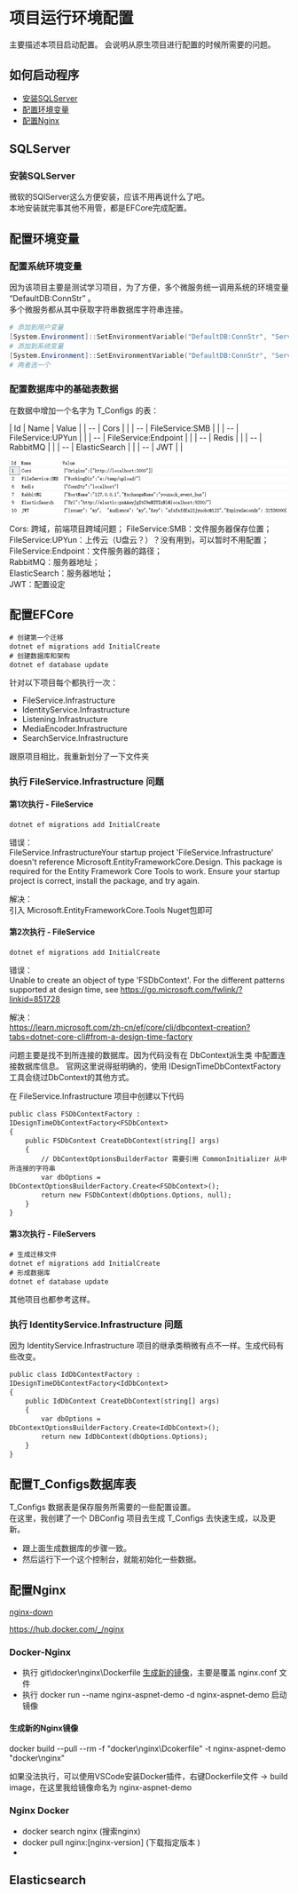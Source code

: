 # 项目运行环境配置

主要描述本项目启动配置。 会说明从原生项目进行配置的时候所需要的问题。  

## 如何启动程序

- [安装SQLServer](#sqlserver)
- [配置环境变量](#配置系统环境变量)
- [配置Nginx](#配置nginx)

## SQLServer

### 安装SQLServer

微软的SQlServer这么方便安装，应该不用再说什么了吧。  
本地安装就完事其他不用管，都是EFCore完成配置。

## 配置环境变量

### 配置系统环境变量

因为该项目主要是测试学习项目，为了方便，多个微服务统一调用系统的环境变量 “DefaultDB:ConnStr” 。  
多个微服务都从其中获取字符串数据库字符串连接。  

```powershell
# 添加到用户变量
[System.Environment]::SetEnvironmentVariable("DefaultDB:ConnStr", "Server=.;Database=aspnet-demo;Trusted_Connection=True;TrustServerCertificate=True;", "User")
# 添加到系统变量
[System.Environment]::SetEnvironmentVariable("DefaultDB:ConnStr", "Server=.;Database=aspnet-demo;Trusted_Connection=True;TrustServerCertificate=True;", "Machine")
# 两者选一个
```

### 配置数据库中的基础表数据

在数据中增加一个名字为 T_Configs 的表：  

| Id | Name | Value |
| -- | Cors | |
| -- | FileService:SMB |  |
| -- | FileService:UPYun | |
| -- | FileService:Endpoint | |
| -- | Redis | |
| -- | RabbitMQ | |
| -- | ElasticSearch | |
| -- | JWT | |

![](../images/T_Configs表配置示例.png)

Cors: 跨域，前端项目跨域问题；
FileService:SMB：文件服务器保存位置；  
FileService:UPYun：上传云（U盘云？）？没有用到，可以暂时不用配置；  
FileService:Endpoint：文件服务器的路径；  
RabbitMQ：服务器地址；  
ElasticSearch：服务器地址；  
JWT：配置设定

## 配置EFCore

```.NET CLI
# 创建第一个迁移
dotnet ef migrations add InitialCreate
# 创建数据库和架构
dotnet ef database update
```

针对以下项目每个都执行一次：  
- FileService.Infrastructure
- IdentityService.Infrastructure
- Listening.Infrastructure
- MediaEncoder.Infrastructure
- SearchService.Infrastructure

跟原项目相比，我重新划分了一下文件夹

### 执行 FileService.Infrastructure 问题

#### 第1次执行 - FileService

```powshell
dotnet ef migrations add InitialCreate
```
错误：  
FileService.InfrastructureYour startup project 'FileService.Infrastructure' doesn't reference Microsoft.EntityFrameworkCore.Design. This package is required for the Entity Framework Core Tools to work. Ensure your startup project is correct, install the package, and try again.

解决：  
引入 Microsoft.EntityFrameworkCore.Tools Nuget包即可

#### 第2次执行 - FileService  

```powshell
dotnet ef migrations add InitialCreate
```
错误：  
Unable to create an object of type 'FSDbContext'. For the different patterns supported at design time, see https://go.microsoft.com/fwlink/?linkid=851728

解决：  
https://learn.microsoft.com/zh-cn/ef/core/cli/dbcontext-creation?tabs=dotnet-core-cli#from-a-design-time-factory  

问题主要是找不到所连接的数据库。因为代码没有在 DbContext派生类 中配置连接数据库信息。
官网这里说得挺明确的，使用 IDesignTimeDbContextFactory 工具会绕过DbContext的其他方式。

在 FileService.Infrastructure 项目中创建以下代码
```CSharp
public class FSDbContextFactory : IDesignTimeDbContextFactory<FSDbContext>
{
    public FSDbContext CreateDbContext(string[] args) 
    {
        // DbContextOptionsBuilderFactor 需要引用 CommonInitializer 从中所连接的字符串
        var dbOptions = DbContextOptionsBuilderFactory.Create<FSDbContext>();
        return new FSDbContext(dbOptions.Options, null);
    }
}
```

#### 第3次执行 - FileServers

```powshell
# 生成迁移文件
dotnet ef migrations add InitialCreate
# 形成数据库
dotnet ef database update
```

其他项目也都参考这样。

### 执行 IdentityService.Infrastructure 问题

因为 IdentityService.Infrastructure 项目的继承类稍微有点不一样。生成代码有些改变。

```CSharp
public class IdDbContextFactory : IDesignTimeDbContextFactory<IdDbContext>
{
    public IdDbContext CreateDbContext(string[] args) 
    {
        var dbOptions = DbContextOptionsBuilderFactory.Create<IdDbContext>();
        return new IdDbContext(dbOptions.Options);
    }
}
```

## 配置T_Configs数据库表

T_Configs 数据表是保存服务所需要的一些配置设置。  
在这里，我创建了一个 DBConfig 项目去生成 T_Configs 去快速生成，以及更新。  

- 跟上面生成数据库的步骤一致。
- 然后运行下一个这个控制台，就能初始化一些数据。

## 配置Nginx

[nginx-down](https://nginx.org/en/download.html)

https://hub.docker.com/_/nginx

### Docker-Nginx

- 执行 git\docker\nginx\Dockerfile [生成新的镜像]((#生成新的nginx镜像))，主要是覆盖 nginx.conf 文件
- 执行 docker run --name nginx-aspnet-demo -d nginx-aspnet-demo 启动镜像

#### 生成新的Nginx镜像

docker build --pull --rm -f "docker\nginx\Dcokerfile" -t nginx-aspnet-demo "docker\nginx"

如果没法执行，可以使用VSCode安装Docker插件，右键Dockerfile文件 -> build image，在这里我给镜像命名为 nginx-aspnet-demo 

### Nginx Docker

- docker search nginx (搜索nginx)
- docker pull nginx:[nginx-version]  (下载指定版本  )
- 

## Elasticsearch